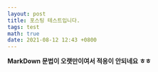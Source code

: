 ```yaml
---
layout: post
title: 포스팅 테스트입니다.
tags: test
math: true
date: 2021-08-12 12:43 +0800
---
```



**MarkDown 문법이 오랫만이여서 적응이 안되네요 ㅎㅎ**
